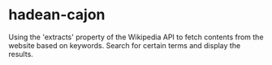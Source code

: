 # hadean-cajon
Using the 'extracts' property of the Wikipedia API to fetch contents from the website based on keywords. Search for certain terms and display the results.
